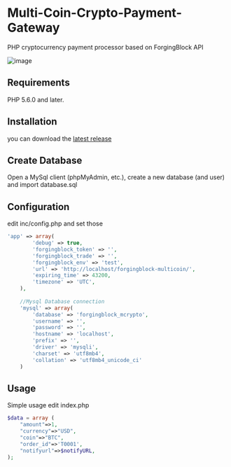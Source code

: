 # Multi-Coin-Crypto-Payment-Gateway
PHP cryptocurrency payment processor based on ForgingBlock API

![image](https://user-images.githubusercontent.com/3922791/138219914-61e07daf-7b14-4587-bf03-6df517821f96.png)


## Requirements
PHP 5.6.0 and later.

## Installation
you can download the [latest release](https://github.com/forgingblock/Multi-Coin-Crypto-Payment-Gateway)

## Create Database
Open a MySql client (phpMyAdmin, etc.), create a new database (and user) and import database.sql

## Configuration
edit inc/config.php and set those
```php
'app' => array(
        'debug' => true,    
		'forgingblock_token' => '',        
		'forgingblock_trade' => '',        		
		'forgingblock_env' => 'test',		
        'url' => 'http://localhost/forgingblock-multicoin/',		        
        'expiring_time' => 43200,        
        'timezone' => 'UTC',            
    ),
    
    //Mysql Database connection
    'mysql' => array(                
        'database' => 'forgingblock_mcrypto',
        'username' => '',               
        'password' => '',        
        'hostname' => 'localhost',        
        'prefix' => '',                
        'driver' => 'mysqli',                
        'charset' => 'utf8mb4',
        'collation' => 'utf8mb4_unicode_ci'
    )
```

## Usage
Simple usage edit index.php
```php
$data = array (
	"amount"=>1,
	"currency"=>"USD",
	"coin"=>"BTC",	
	"order_id"=>'T0001',	
	"notifyurl"=>$notifyURL,	
);
```
